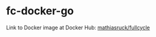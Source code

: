 # fc-docker-go

Link to Docker image at Docker Hub: [mathiasruck/fullcycle](https://hub.docker.com/repository/docker/mathiasruck/fullcycle/general)

